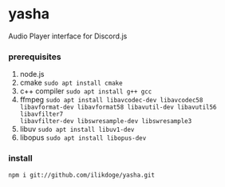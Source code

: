 # yasha
Audio Player interface for Discord.js

### prerequisites
1. node.js
2. cmake <code>sudo apt install cmake</code>
3. c++ compiler <code>sudo apt install g++ gcc</code>
4. ffmpeg <code>sudo apt install libavcodec-dev libavcodec58 libavformat-dev libavformat58 libavutil-dev libavutil56 libavfilter7 libavfilter-dev libswresample-dev libswresample3</code>
5. libuv <code>sudo apt install libuv1-dev</code>
6. libopus <code>sudo apt install libopus-dev</code>

### install
```bash
npm i git://github.com/ilikdoge/yasha.git
```